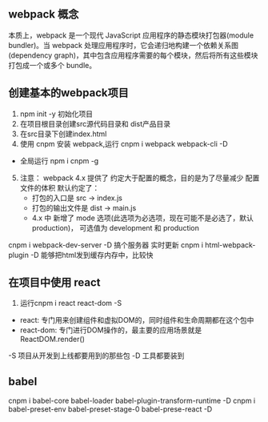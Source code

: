 ## webpack 概念
本质上，webpack 是一个现代 JavaScript 应用程序的静态模块打包器(module bundler)。当 webpack 处理应用程序时，它会递归地构建一个依赖关系图(dependency graph)，其中包含应用程序需要的每个模块，然后将所有这些模块打包成一个或多个 bundle。

## 创建基本的webpack项目
1. npm init -y 初始化项目
2. 在项目根目录创建src源代码目录和 dist产品目录
3. 在src目录下创建index.html
4. 使用 cnpm 安装 webpack,运行 cnpm i webpack webpack-cli -D   
  - 全局运行 npm i cnpm -g
5. 注意： webpack 4.x 提供了 约定大于配置的概念，目的是为了尽量减少 配置文件的体积
  默认约定了：
   - 打包的入口是 src -> index.js
   - 打包的输出文件是 dist -> main.js
   - 4.x 中 新增了 mode 选项(此选项为必选项，现在可能不是必选了，默认production)， 可选值为 development 和 production

  cnpm i webpack-dev-server -D  搞个服务器 实时更新
   cnpm i html-webpack-plugin -D  能够把html发到缓存内存中，比较快
   
## 在项目中使用 react
1. 运行cnpm i react react-dom -S
  - react: 专门用来创建组件和虚拟DOM的，同时组件和生命周期都在这个包中
  - react-dom: 专门进行DOM操作的，最主要的应用场景就是ReactDOM.render()
  


-S 项目从开发到上线都要用到的那些包  -D 工具都要装到 

## babel 
cnpm i babel-core babel-loader babel-plugin-transform-runtime -D
cnpm i babel-preset-env babel-preset-stage-0 babel-prese-react -D

